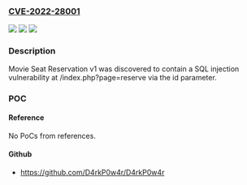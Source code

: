 ### [CVE-2022-28001](https://cve.mitre.org/cgi-bin/cvename.cgi?name=CVE-2022-28001)
![](https://img.shields.io/static/v1?label=Product&message=n%2Fa&color=blue)
![](https://img.shields.io/static/v1?label=Version&message=n%2Fa&color=blue)
![](https://img.shields.io/static/v1?label=Vulnerability&message=n%2Fa&color=brighgreen)

### Description

Movie Seat Reservation v1 was discovered to contain a SQL injection vulnerability at /index.php?page=reserve via the id parameter.

### POC

#### Reference
No PoCs from references.

#### Github
- https://github.com/D4rkP0w4r/D4rkP0w4r

